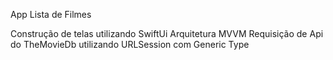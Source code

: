 App Lista de Filmes

Construção de telas utilizando SwiftUi
Arquitetura MVVM
Requisição de Api do TheMovieDb utilizando URLSession com Generic Type
